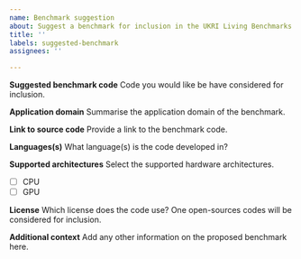 ```yaml
---
name: Benchmark suggestion
about: Suggest a benchmark for inclusion in the UKRI Living Benchmarks suite
title: ''
labels: suggested-benchmark
assignees: ''

---
```


**Suggested benchmark code**
Code you would like be have considered for inclusion.

**Application domain**
Summarise the application domain of the benchmark.

**Link to source code**
Provide a link to the benchmark code.

**Languages(s)**
What language(s) is the code developed in?

**Supported architectures**
Select the supported hardware architectures.
- [ ] CPU
- [ ] GPU

**License**
Which license does the code use? One open-sources codes will be considered for inclusion.

**Additional context**
Add any other information on the proposed benchmark here.
